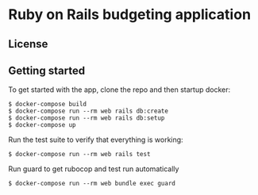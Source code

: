# Ruby on Rails budgeting application

## License

## Getting started

To get started with the app, clone the repo and then startup docker:

```
$ docker-compose build
$ docker-compose run --rm web rails db:create
$ docker-compose run --rm web rails db:setup
$ docker-compose up
```

Run the test suite to verify that everything is working:

```
$ docker-compose run --rm web rails test
```

Run guard to get rubocop and test run automatically

```
$ docker-compose run --rm web bundle exec guard
```
